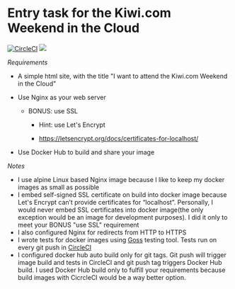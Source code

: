 # Entry task for the Kiwi.com Weekend in the Cloud
[![CircleCI](https://circleci.com/gh/plispe/kiwi-entrytask/tree/master.svg?style=svg&circle-token=0b4f358e9943f9468787e87bbcbd5f32f27438b5)](https://circleci.com/gh/plispe/kiwi-entrytask/tree/master)
[![](https://dockerbuildbadges.quelltext.eu/status.svg?organization=petrpliska&repository=kiwi-entrytask)](https://hub.docker.com/r/petrpliska/kiwi-entrytask/builds/)

*Requirements*

- A simple html site, with the title "I want to attend the Kiwi.com Weekend in the Cloud"

- Use Nginx as your web server

  - BONUS: use SSL

    - Hint: use Let's Encrypt

    - https://letsencrypt.org/docs/certificates-for-localhost/

- Use Docker Hub to build and share your image

*Notes*

- I use alpine Linux based Nginx image because I like to keep my docker images as small as possible
- I embed self-signed SSL certificate on build into docker image because Let's Encrypt can’t provide certificates for “localhost”. Personally, I would never embed SSL certificates into docker image(the only exception would be an image for development purposes). I did it only to meet your BONUS "use SSL" requirement
- I also configured Nginx for redirects from HTTP to HTTPS
- I wrote tests for docker images using [Goss](https://github.com/aelsabbahy/goss) testing tool. Tests run on every git push in [CircleCI](https://circleci.com/gh/plispe/kiwi-entrytask)
- I configured docker hub auto build only for git tags. Git push will trigger image build and tests in CircleCI and git push tag triggers Docker Hub build. I used Docker Hub build only to fulfill your requirements because build images with CicrcleCI would be a way better option.